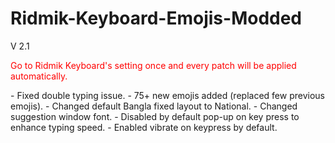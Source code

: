 # Ridmik-Keyboard-Emojis-Modded
V 2.1
<p style='color:red'>Go to Ridmik Keyboard's setting once and every patch will be applied automatically.</p>
- Fixed double typing issue.
- 75+ new emojis added (replaced few previous emojis).
- Changed default Bangla fixed layout to National.
- Changed suggestion window font.
- Disabled by default pop-up on key press to enhance typing speed.
- Enabled vibrate on keypress by default.
